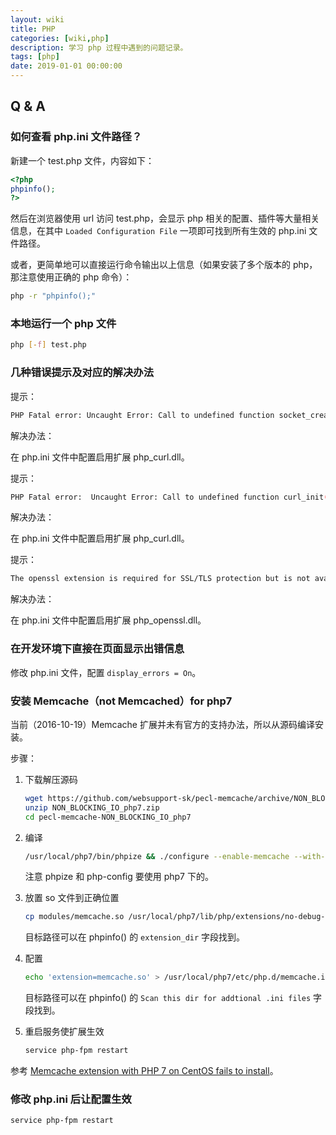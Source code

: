 ```yaml
---
layout: wiki
title: PHP
categories: [wiki,php]
description: 学习 php 过程中遇到的问题记录。
tags: [php]
date: 2019-01-01 00:00:00
---
```


## Q & A

### 如何查看 php.ini 文件路径？

新建一个 test.php 文件，内容如下：

```php
<?php
phpinfo();
?>
```

然后在浏览器使用 url 访问 test.php，会显示 php 相关的配置、插件等大量相关信息，在其中 `Loaded Configuration File` 一项即可找到所有生效的 php.ini 文件路径。

或者，更简单地可以直接运行命令输出以上信息（如果安装了多个版本的 php，那注意使用正确的 php 命令）：

```sh
php -r "phpinfo();"
```

### 本地运行一个 php 文件

```sh
php [-f] test.php
```

### 几种错误提示及对应的解决办法

提示：

```sh
PHP Fatal error: Uncaught Error: Call to undefined function socket_create()
```

解决办法：

在 php.ini 文件中配置启用扩展 php_curl.dll。

提示：

```sh
PHP Fatal error:  Uncaught Error: Call to undefined function curl_init()
```

解决办法：

在 php.ini 文件中配置启用扩展 php_curl.dll。

提示：

```sh
The openssl extension is required for SSL/TLS protection but is not available. If you can not enable the openssl extension, you can disable this error, at your own risk, by setting the 'disable-tls' option to true
```

解决办法：

在 php.ini 文件中配置启用扩展 php_openssl.dll。

### 在开发环境下直接在页面显示出错信息

修改 php.ini 文件，配置 `display_errors = On`。

### 安装 Memcache（not Memcached）for php7

当前（2016-10-19）Memcache 扩展并未有官方的支持办法，所以从源码编译安装。

步骤：

1. 下载解压源码

   ```sh
   wget https://github.com/websupport-sk/pecl-memcache/archive/NON_BLOCKING_IO_php7.zip
   unzip NON_BLOCKING_IO_php7.zip
   cd pecl-memcache-NON_BLOCKING_IO_php7
   ```

2. 编译

   ```sh
   /usr/local/php7/bin/phpize && ./configure --enable-memcache --with-php-config=/usr/local/php7/bin/php-config && make
   ```

   注意 phpize 和 php-config 要使用 php7 下的。

3. 放置 so 文件到正确位置

   ```sh
   cp modules/memcache.so /usr/local/php7/lib/php/extensions/no-debug-non-zts-20151012/memcache.so
   ```

   目标路径可以在 phpinfo() 的 `extension_dir` 字段找到。

4. 配置

   ```sh
   echo 'extension=memcache.so' > /usr/local/php7/etc/php.d/memcache.ini
   ```

   目标路径可以在 phpinfo() 的 `Scan this dir for addtional .ini files` 字段找到。

5. 重启服务使扩展生效

   ```sh
   service php-fpm restart
   ```

参考 [Memcache extension with PHP 7 on CentOS fails to install](http://stackoverflow.com/questions/37550910/memcache-extension-with-php-7-on-centos-fails-to-install)。

### 修改 php.ini 后让配置生效

```sh
service php-fpm restart
```

